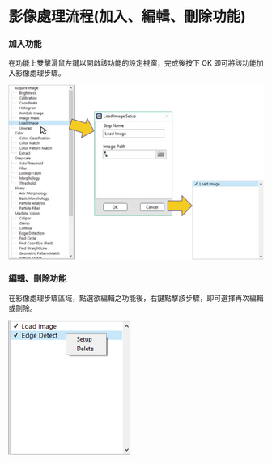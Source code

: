 # 影像處理流程\(加入、編輯、刪除功能\)

### 加入功能

在功能上雙擊滑鼠左鍵以開啟該功能的設定視窗，完成後按下 OK 即可將該功能加入影像處理步驟。

![](../.gitbook/assets/tu-pian-45.png)

### 編輯、刪除功能

在影像處理步驟區域，點選欲編輯之功能後，右鍵點擊該步驟，即可選擇再次編輯或刪除。

![](../.gitbook/assets/2019-02-22-1.png)



